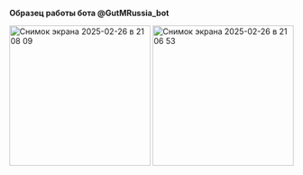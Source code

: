 **Образец работы бота @GutMRussia_bot**

<img width="250" alt="Снимок экрана 2025-02-26 в 21 08 09" src="https://github.com/user-attachments/assets/829c9e80-e119-4532-8584-ccbab7120cc2" />

<img width="250" alt="Снимок экрана 2025-02-26 в 21 06 53" src="https://github.com/user-attachments/assets/4df183f6-8e30-4de6-afce-f1515576697f" />

